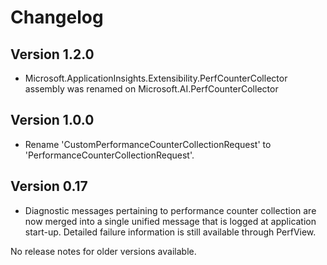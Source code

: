 # Changelog 

## Version 1.2.0
- Microsoft.ApplicationInsights.Extensibility.PerfCounterCollector assembly was renamed on Microsoft.AI.PerfCounterCollector

## Version 1.0.0
- Rename 'CustomPerformanceCounterCollectionRequest' to 'PerformanceCounterCollectionRequest'.

## Version 0.17
- Diagnostic messages pertaining to performance counter collection are now merged into a single unified message that is logged at application start-up. Detailed failure information is still available through PerfView.

No release notes for older versions available. 